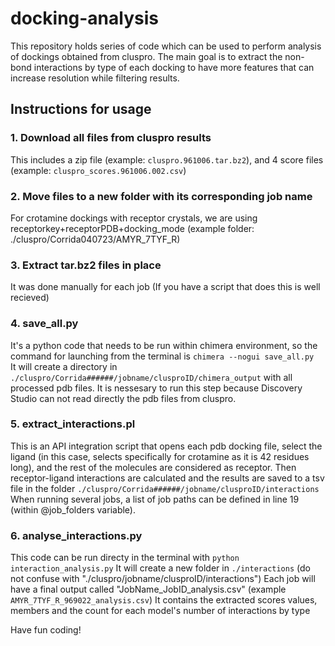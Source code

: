 # docking-analysis
This repository holds series of code which can be used to perform analysis of dockings obtained from cluspro. The main goal is to extract the non-bond interactions by type of each docking to have more features that can increase resolution while filtering results.

## Instructions for usage
### 1. Download all files from cluspro results
This includes a zip file (example: `cluspro.961006.tar.bz2`), and 4 score files (example: `cluspro_scores.961006.002.csv`)
### 2. Move files to a new folder with its corresponding job name
For crotamine dockings with receptor crystals, we are using receptorkey+receptorPDB+docking_mode (example folder: ./cluspro/Corrida040723/AMYR_7TYF_R)
### 3. Extract tar.bz2 files in place
It was done manually for each job (If you have a script that does this is well recieved)
### 4. save_all.py
It's a python code that needs to be run within chimera environment, so the command for launching from the terminal is 
```chimera --nogui save_all.py ```
It will create a directory in `./cluspro/Corrida######/jobname/clusproID/chimera_output` with all processed pdb files. It is nessesary to run this step because Discovery Studio can not read directly the pdb files from cluspro.
### 5. extract_interactions.pl
This is an API integration script that opens each pdb docking file, select the ligand (in this case, selects specifically for crotamine as it is 42 residues long), and the rest of the molecules are considered as receptor. Then receptor-ligand interactions are calculated and the results are saved to a tsv file in the folder `./cluspro/Corrida######/jobname/clusproID/interactions`
When running several jobs, a list of job paths can be defined in line 19 (within @job_folders variable).
### 6. analyse_interactions.py
This code can be run directy in the terminal with `python interaction_analysis.py`
It will create a new folder in `./interactions` (do not confuse with "./cluspro/jobname/clusproID/interactions")
Each job will have a final output called "JobName_JobID_analysis.csv" (example `AMYR_7TYF_R_969022_analysis.csv`)
It contains the extracted scores values, members and the count for each model's number of interactions by type

Have fun coding!
